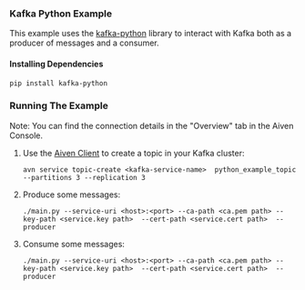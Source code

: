 ### Kafka Python Example

This example uses the [kafka-python](https://github.com/dpkp/kafka-python) library to interact with Kafka both as a producer of messages and a consumer. 

#### Installing Dependencies  

```
pip install kafka-python
```

### Running The Example
Note: You can find the connection details in the "Overview" tab in the Aiven Console.

1. Use the [Aiven Client](https://github.com/aiven/aiven-client) to create a topic in your Kafka cluster:
    ```
    avn service topic-create <kafka-service-name>  python_example_topic --partitions 3 --replication 3
    ```
2. Produce some messages:
    ```
    ./main.py --service-uri <host>:<port> --ca-path <ca.pem path> --key-path <service.key path>  --cert-path <service.cert path>  --producer
    ```
3. Consume some messages:
    ```
    ./main.py --service-uri <host>:<port> --ca-path <ca.pem path> --key-path <service.key path>  --cert-path <service.cert path>  --producer
    ```
